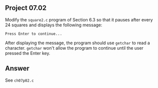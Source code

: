 ## Project 07.02
Modify the ```square2.c``` program of Section 6.3 so that it pauses after every 24 squares and displays the following message:
```
Press Enter to continue...
```
After displaying the message, the program should use ```getchar``` to read a character. ```getchar``` won't allow the program to continue until the user pressed the Enter key.

## Answer
See ```ch07p02.c```
